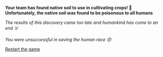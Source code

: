 **Your team has found native soil to use in cultivating crops! 🌾 Unfortunately, the native soil was found to be poisonous to all humans**

*The results of this discovery came too late and humankind has come to an end ☠️*

*You were unsuccessful in saving the human race 😞*

[Restart the game](../begin-journey.md) 